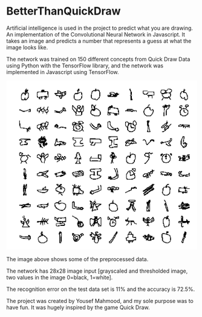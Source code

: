 # BetterThanQuickDraw
Artificial intelligence is used in the project to predict what you are drawing. An implementation of the Convolutional Neural Network in Javascript. It takes an image and predicts a number that represents a guess at what the image looks like.

The network was trained on 150 different concepts from Quick Draw Data using Python with the TensorFlow library, and the network was implemented in Javascript using TensorFlow.

![alt text](https://github.com/Yousef0M/BetterThanQuickDraw/blob/main/Examble.png)

The image above shows some of the preprocessed data.



The network has 28x28 image input [grayscaled and thresholded image, two values in the image 0=black, 1=white].

The recognition error on the test data set is 11% and the accuracy is 72.5%.



The project was created by Yousef Mahmood, and my sole purpose was to have fun. It was hugely inspired by the game Quick Draw.
